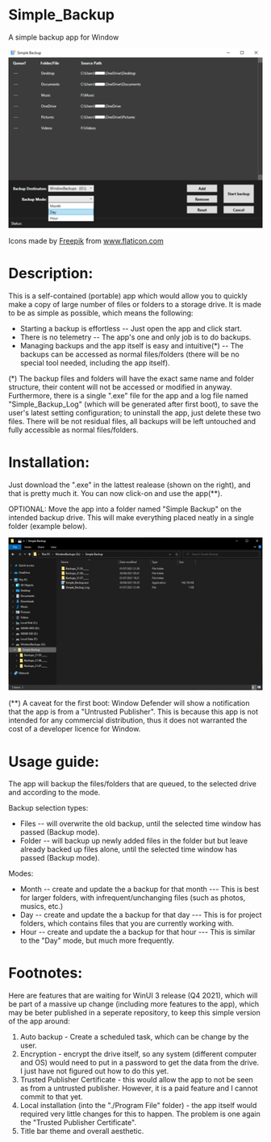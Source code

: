# Simple_Backup
A simple backup app for Window

![](Images/AppWindowExample.png)

<div>Icons made by <a href="https://www.freepik.com" title="Freepik">Freepik</a> from <a href="https://www.flaticon.com/" title="Flaticon">www.flaticon.com</a></div>

# Description:
This is a self-contained (portable) app which would allow you to quickly make a copy of large number of files or folders to a storage drive. It is made to be as simple as possible, which means the following:
* Starting a backup is effortless -- Just open the app and click start.
* There is no telemetry -- The app's one and only job is to do backups.
* Managing backups and the app itself is easy and intuitive(*) -- The backups can be accessed as normal files/folders (there will be no special tool needed, including the app itself).

(*) The backup files and folders will have the exact same name and folder structure, their content will not be accessed or modified in anyway. Furthermore, there is a single ".exe" file for the app and a log file named "Simple_Backup_Log" (which will be generated after first boot), to save the user's latest setting configuration; to uninstall the app, just delete these two files. There will be not residual files, all backups will be left untouched and fully accessible as normal files/folders.

# Installation:
Just download the ".exe" in the lattest realease (shown on the right), and that is pretty much it. You can now click-on and use the app(**).

OPTIONAL: Move the app into a folder named "Simple Backup" on the intended backup drive. This will make everything placed neatly in a single folder (example below).

![](Images/InstallationExample1.png)

(**) A caveat for the first boot: Window Defender will show a notification that the app is from a "Untrusted Publisher". This is because this app is not intended for any commercial distribution, thus it does not warranted the cost of a developer licence for Window.

# Usage guide:
The app will backup the files/folders that are queued, to the selected drive and according to the mode.

Backup selection types:
* Files -- will overwrite the old backup, until the selected time window has passed (Backup mode).
* Folder -- will backup up newly added files in the folder but but leave already backed up files alone, until the selected time window has passed (Backup mode).

Modes:
* Month -- create and update the a backup for that month --- This is best for larger folders, with infrequent/unchanging files (such as photos, musics, etc.)
* Day -- create and update the a backup for that day --- This is for project folders, which contains files that you are currently working with.
* Hour -- create and update the a backup for that hour --- This is similar to the "Day" mode, but much more frequently.

# Footnotes:

Here are features that are waiting for WinUI 3 release (Q4 2021), which will be part of a massive up change (including more features to the app), which may be beter published in a seperate repository, to keep this simple version of the app around:
1. Auto backup - Create a scheduled task, which can be change by the user.
2. Encryption - encrypt the drive itself, so any system (different computer and OS) would need to put in a password to get the data from the drive. I just have not figured out how to do this yet.
3. Trusted Publisher Certificate - this would allow the app to not be seen as from a untrusted publisher. However, it is a paid feature and I cannot commit to that yet.
4. Local installation (into the "./Program File" folder) - the app itself would required very little changes for this to happen. The problem is one again the "Trusted Publisher Certificate".
5. Title bar theme and overall aesthetic.
